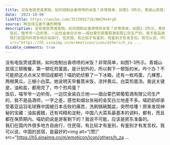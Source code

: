 ```yaml
---
title: 没有电饭煲或蒸锅，如何炮制出香喷喷的米饭？非常简单，如图1-3所示。青城山民宿三顿晚餐，第一顿吃煎蛋面，是计划外的，所以剩下一顿饭的米。咋个办？不可能把...
date: '2023-10-06'
linkTitle: https://weibo.com/3515092710/NmCMe4rgD
source: 种豆得瓜谢不谦的微博
description: 没有电饭煲或蒸锅，如何炮制出香喷喷的米饭？非常简单，如图1-3所示。青城山民宿三顿晚餐，第一顿吃煎蛋面，是计划外的，所以剩下一顿饭的米。咋个办？不可能把这点点米又带回成都吧？喵奶奶侦察了一下冰箱，还有一枚鸡蛋，几棵葱，两根黄瓜，三根小白菜。她说明天早餐蒸米饭，凉拌黄瓜，白菜煎蛋汤。我说关键是，油和盐，都用完了，咋个煎鸡蛋？<br>
  饭后，喵爷爷一边听雨，一边饮金装白兰地——烟台蒙巴顿葡萄酒有限公司生产的，我不是品酒师，一字之差，感觉和烟台张裕的金奖白兰地差不多。喵奶奶却承受着亚运羽毛球赛中国被日本击败的痛苦，洗刷锅碗瓢盆，突然哇噻！原来发现神秘的宝藏：油盐酱醋，还有鸡精和淀粉，中国八大菜系最基本的调料，都有，而且都在保质期内。喵奶奶说是游客剩下的？我说不可能，应该是房东准备的。<br>
  我们在国内外很多地方自由行，住民宿，有比较才有鉴别，有鉴别才有发言权。我可以说，中国的民宿，是最好的<span class="url-icon"><img alt="[赞]"
  src="https://h5.sinaimg.cn/m/emoticon/icon/others/h_za ...
disable_comments: true
---
```

没有电饭煲或蒸锅，如何炮制出香喷喷的米饭？非常简单，如图1-3所示。青城山民宿三顿晚餐，第一顿吃煎蛋面，是计划外的，所以剩下一顿饭的米。咋个办？不可能把这点点米又带回成都吧？喵奶奶侦察了一下冰箱，还有一枚鸡蛋，几棵葱，两根黄瓜，三根小白菜。她说明天早餐蒸米饭，凉拌黄瓜，白菜煎蛋汤。我说关键是，油和盐，都用完了，咋个煎鸡蛋？<br> 饭后，喵爷爷一边听雨，一边饮金装白兰地——烟台蒙巴顿葡萄酒有限公司生产的，我不是品酒师，一字之差，感觉和烟台张裕的金奖白兰地差不多。喵奶奶却承受着亚运羽毛球赛中国被日本击败的痛苦，洗刷锅碗瓢盆，突然哇噻！原来发现神秘的宝藏：油盐酱醋，还有鸡精和淀粉，中国八大菜系最基本的调料，都有，而且都在保质期内。喵奶奶说是游客剩下的？我说不可能，应该是房东准备的。<br> 我们在国内外很多地方自由行，住民宿，有比较才有鉴别，有鉴别才有发言权。我可以说，中国的民宿，是最好的<span class="url-icon"><img alt="[赞]" src="https://h5.sinaimg.cn/m/emoticon/icon/others/h_za ...